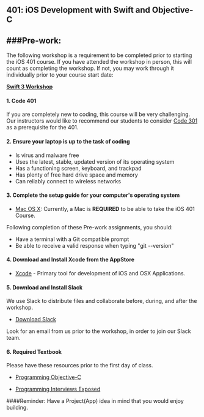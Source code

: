 
401: iOS Development with Swift and Objective-C
-----------------------

###Pre-work:
------------
The following workshop is a requirement to be completed prior to starting the iOS 401 course. If you have attended the workshop in person, this will count as completing the workshop. If not, you may work through it individually prior to your course start date:  

**[Swift 3 Workshop](https://github.com/codefellows/swift-3-workshop)**

#### 1. Code 401
If you are completely new to coding, this course will be very challenging. Our instructors would like to recommend our students to consider [Code 301](https://www.codefellows.org/courses/code-301/intermediate-software-development) as a prerequisite for the 401.

#### 2. Ensure your laptop is up to the task of coding

  - Is virus and malware free
  - Uses the latest, stable, updated version of its operating system
  - Has a functioning screen, keyboard, and trackpad
  - Has plenty of free hard drive space and memory
  - Can reliably connect to wireless networks

#### 3. Complete the setup guide for your computer's operating system

  - [Mac OS X](os-setup.md): Currently, a Mac is **REQUIRED** to be able to take the iOS 401 Course.

Following completion of these Pre-work assignments, you should:
 - Have a terminal with a Git compatible prompt
 - Be able to receive a valid response when typing "git --version"

#### 4. Download and Install Xcode from the AppStore
 - [Xcode](https://itunes.apple.com/us/app/xcode/id497799835?ls=1&mt=12) - Primary tool for development of iOS and OSX Applications. 

#### 5. Download and Install Slack

We use Slack to distribute files and collaborate before, during, and after the workshop.

  - [Download Slack](https://slack.com/apps)

Look for an email from us prior to the workshop, in order to join our Slack team.

#### 6. Required Textbook
Please have these resources prior to the first day of class.

   - [Programming Objective-C](http://www.amazon.com/Programming-Objective-C-Edition-Developers-Library/dp/0321967607)  
   
   - [Programming Interviews Exposed](https://www.amazon.com/Programming-Interviews-Exposed-Secrets-Landing/dp/1118261364/ref=sr_1_1?ie=UTF8&qid=1475531385&sr=8-1&keywords=programming+interviews+exposed)  

####Reminder:
Have a Project(App) idea in mind that you would enjoy building.  